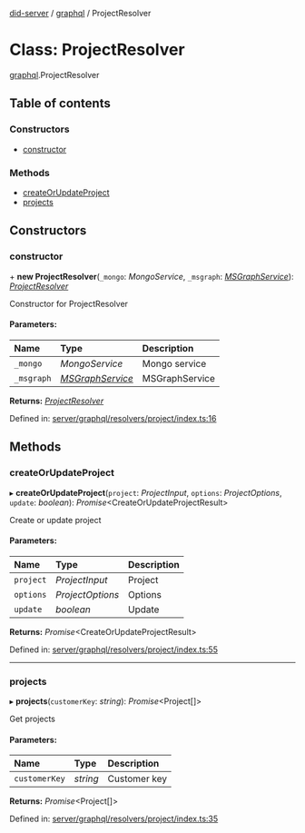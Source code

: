 [did-server](../README.md) / [graphql](../modules/graphql.md) / ProjectResolver

# Class: ProjectResolver

[graphql](../modules/graphql.md).ProjectResolver

## Table of contents

### Constructors

- [constructor](graphql.projectresolver.md#constructor)

### Methods

- [createOrUpdateProject](graphql.projectresolver.md#createorupdateproject)
- [projects](graphql.projectresolver.md#projects)

## Constructors

### constructor

\+ **new ProjectResolver**(`_mongo`: *MongoService*, `_msgraph`: [*MSGraphService*](services.msgraphservice.md)): [*ProjectResolver*](graphql.projectresolver.md)

Constructor for ProjectResolver

#### Parameters:

Name | Type | Description |
:------ | :------ | :------ |
`_mongo` | *MongoService* | Mongo service   |
`_msgraph` | [*MSGraphService*](services.msgraphservice.md) | MSGraphService    |

**Returns:** [*ProjectResolver*](graphql.projectresolver.md)

Defined in: [server/graphql/resolvers/project/index.ts:16](https://github.com/Puzzlepart/did/blob/dea0e5c1/server/graphql/resolvers/project/index.ts#L16)

## Methods

### createOrUpdateProject

▸ **createOrUpdateProject**(`project`: *ProjectInput*, `options`: *ProjectOptions*, `update`: *boolean*): *Promise*<CreateOrUpdateProjectResult\>

Create or update project

#### Parameters:

Name | Type | Description |
:------ | :------ | :------ |
`project` | *ProjectInput* | Project   |
`options` | *ProjectOptions* | Options   |
`update` | *boolean* | Update    |

**Returns:** *Promise*<CreateOrUpdateProjectResult\>

Defined in: [server/graphql/resolvers/project/index.ts:55](https://github.com/Puzzlepart/did/blob/dea0e5c1/server/graphql/resolvers/project/index.ts#L55)

___

### projects

▸ **projects**(`customerKey`: *string*): *Promise*<Project[]\>

Get projects

#### Parameters:

Name | Type | Description |
:------ | :------ | :------ |
`customerKey` | *string* | Customer key    |

**Returns:** *Promise*<Project[]\>

Defined in: [server/graphql/resolvers/project/index.ts:35](https://github.com/Puzzlepart/did/blob/dea0e5c1/server/graphql/resolvers/project/index.ts#L35)
